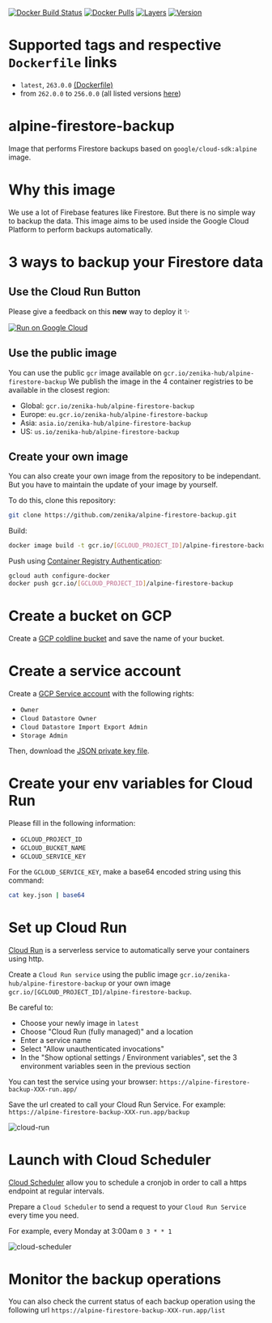 [![Docker Build Status](https://img.shields.io/docker/cloud/build/zenika/alpine-firestore-backup.svg)](https://hub.docker.com/r/zenika/alpine-firestore-backup/) [![Docker Pulls](https://img.shields.io/docker/pulls/zenika/alpine-firestore-backup.svg)](https://hub.docker.com/r/zenika/alpine-firestore-backup/) [![Layers](https://images.microbadger.com/badges/image/zenika/alpine-firestore-backup.svg)](https://microbadger.com/images/zenika/alpine-firestore-backup) [![Version](https://images.microbadger.com/badges/version/zenika/alpine-firestore-backup.svg)](https://microbadger.com/images/zenika/alpine-firestore-backup)

# Supported tags and respective `Dockerfile` links

- `latest`, `263.0.0` [(Dockerfile)](https://github.com/Zenika/alpine-firestore-backup/blob/master/Dockerfile)
- from `262.0.0` to `256.0.0` (all listed versions [here](https://hub.docker.com/r/zenika/alpine-firestore-backup/tags))

# alpine-firestore-backup

Image that performs Firestore backups based on `google/cloud-sdk:alpine` image.

# Why this image

We use a lot of Firebase features like Firestore.
But there is no simple way to backup the data.
This image aims to be used inside the Google Cloud Platform to perform backups automatically.

# 3 ways to backup your Firestore data

## Use the Cloud Run Button

Please give a feedback on this **new** way to deploy it ✨

[![Run on Google Cloud](https://storage.googleapis.com/cloudrun/button.svg)](https://console.cloud.google.com/cloudshell/editor?shellonly=true&cloudshell_image=gcr.io/cloudrun/button&cloudshell_git_repo=https://github.com/Zenika/alpine-firestore-backup)

## Use the public image

You can use the public `gcr` image available on `gcr.io/zenika-hub/alpine-firestore-backup`
We publish the image in the 4 container registries to be available in the closest region:

- Global: `gcr.io/zenika-hub/alpine-firestore-backup`
- Europe: `eu.gcr.io/zenika-hub/alpine-firestore-backup`
- Asia: `asia.io/zenika-hub/alpine-firestore-backup`
- US: `us.io/zenika-hub/alpine-firestore-backup`

## Create your own image

You can also create your own image from the repository to be independant. But you have to maintain the update of your image by yourself.

To do this, clone this repository:

```sh
git clone https://github.com/zenika/alpine-firestore-backup.git
```

Build:

```sh
docker image build -t gcr.io/[GCLOUD_PROJECT_ID]/alpine-firestore-backup
```

Push using [Container Registry Authentication](https://cloud.google.com/container-registry/docs/advanced-authentication):

```sh
gcloud auth configure-docker
docker push gcr.io/[GCLOUD_PROJECT_ID]/alpine-firestore-backup
```

# Create a bucket on GCP

Create a [GCP coldline bucket](https://cloud.google.com/storage/docs/storage-classes) and save the name of your bucket.

# Create a service account

Create a [GCP Service account](https://cloud.google.com/iam/docs/creating-managing-service-accounts) with the following rights:

- `Owner`
- `Cloud Datastore Owner`
- `Cloud Datastore Import Export Admin`
- `Storage Admin`

Then, download the [JSON private key file](https://cloud.google.com/iam/docs/creating-managing-service-account-keys).

# Create your env variables for Cloud Run

Please fill in the following information:

- `GCLOUD_PROJECT_ID`
- `GCLOUD_BUCKET_NAME`
- `GCLOUD_SERVICE_KEY`

For the `GCLOUD_SERVICE_KEY`, make a base64 encoded string using this command:

```sh
cat key.json | base64
```

# Set up Cloud Run

[Cloud Run](https://cloud.google.com/run/docs/deploying) is a serverless service to automatically serve your containers using http.

Create a `Cloud Run service` using the public image `gcr.io/zenika-hub/alpine-firestore-backup` or your own image `gcr.io/[GCLOUD_PROJECT_ID]/alpine-firestore-backup`.

Be careful to:

- Choose your newly image in `latest`
- Choose "Cloud Run (fully managed)" and a location
- Enter a service name
- Select "Allow unauthenticated invocations"
- In the "Show optional settings / Environment variables", set the 3 environment variables seen in the previous section

You can test the service using your browser: `https://alpine-firestore-backup-XXX-run.app/`

Save the url created to call your Cloud Run Service.
For example: `https://alpine-firestore-backup-XXX-run.app/backup`

![cloud-run](https://user-images.githubusercontent.com/525974/62141405-ce9e0800-b2ec-11e9-8763-45efddb4c55d.png)

# Launch with Cloud Scheduler

[Cloud Scheduler](https://cloud.google.com/scheduler/docs/) allow you to schedule a cronjob in order to call a https endpoint at regular intervals.

Prepare a `Cloud Scheduler` to send a request to your `Cloud Run Service` every time you need.

For example, every Monday at 3:00am `0 3 * * 1`

![cloud-scheduler](https://user-images.githubusercontent.com/525974/62141536-02792d80-b2ed-11e9-80fe-b81466cb862d.png)

# Monitor the backup operations

You can also check the current status of each backup operation using the following url `https://alpine-firestore-backup-XXX-run.app/list`
